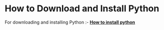 # How to Download and Install Python
For downloading and installing Python :-
[**How to install python**](./How_To_Install_Python.ipynb)
